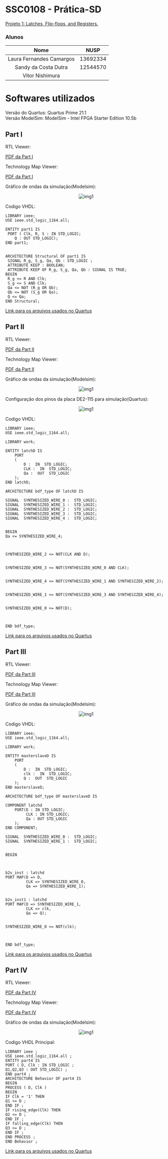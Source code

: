# SSC0108 - Prática-SD

[Projeto 1: Latches, Flip-flops, and Registers.](src/lab3.pdf)

### Alunos

|        Nome                         |    NUSP   |       
|:-----------------------------------:|:---------:|  
|   Laura Fernandes Camargos          |  13692334 |   
|   Sandy da Costa Dutra       	      |  12544570 |   
|   Vitor Nishimura		      |           | 

# Softwares utilizados

Versão do Quartus: Quartus Prime 21.1 <br>
Versão ModelSim: ModelSim - Intel FPGA Starter Edition 10.5b <br>

## Part I

RTL Viewer:

[PDF da Part I](src/RTL_viewer.pdf)

Technology Map Viewer:

[PDF da Part I](src/post_fitting.pdf)

Gráfico de ondas da simulação(Modelsim):

<div align ="center">
    <img src ="src/part1.png" style="max-width: 100%;" alt="img1">
</div>

Codigo VHDL:

```
LIBRARY ieee;
USE ieee.std_logic_1164.all;

ENTITY part1 IS
 PORT ( Clk, R, S : IN STD_LOGIC;
	Q : OUT STD_LOGIC);
END part1;


ARCHITECTURE Structural OF part1 IS
 SIGNAL R_g, S_g, Qa, Qb : STD_LOGIC ;
 ATTRIBUTE KEEP : BOOLEAN;
 ATTRIBUTE KEEP OF R_g, S_g, Qa, Qb : SIGNAL IS TRUE;
BEGIN
 R_g <= R AND Clk;
 S_g <= S AND Clk;
 Qa <= NOT (R_g OR Qb);
 Qb <= NOT (S_g OR Qa);
 Q <= Qa;
END Structural;

```
[Link para os arquivos usados no Quartus](C%C3%B3digos-Quartus/part1.zip)
	
## Part II

RTL Viewer:

[PDF da Part II](src/rtl_part2.pdf)

Technology Map Viewer:

[PDF da Part II](src/tech_viewer_part2.pdf)

Gráfico de ondas da simulação(Modelsim):

<div align ="center">
    <img src ="src/part2.png" style="max-width: 100%;" alt="img1">
</div>

Configuração dos pinos da placa DE2-115 para simulação(Quartus):
<div align ="center">
    <img src ="src/pin_planner_part2.png" style="max-width: 100%;" alt="img1">
</div>

Codigo VHDL:

```
LIBRARY ieee;
USE ieee.std_logic_1164.all; 

LIBRARY work;

ENTITY latchD IS 
	PORT
	(
		D :  IN  STD_LOGIC;
		CLK :  IN  STD_LOGIC;
		Qa :  OUT  STD_LOGIC
	);
END latchD;

ARCHITECTURE bdf_type OF latchD IS 

SIGNAL	SYNTHESIZED_WIRE_0 :  STD_LOGIC;
SIGNAL	SYNTHESIZED_WIRE_1 :  STD_LOGIC;
SIGNAL	SYNTHESIZED_WIRE_2 :  STD_LOGIC;
SIGNAL	SYNTHESIZED_WIRE_3 :  STD_LOGIC;
SIGNAL	SYNTHESIZED_WIRE_4 :  STD_LOGIC;


BEGIN 
Qa <= SYNTHESIZED_WIRE_4;



SYNTHESIZED_WIRE_2 <= NOT(CLK AND D);


SYNTHESIZED_WIRE_3 <= NOT(SYNTHESIZED_WIRE_0 AND CLK);


SYNTHESIZED_WIRE_4 <= NOT(SYNTHESIZED_WIRE_1 AND SYNTHESIZED_WIRE_2);


SYNTHESIZED_WIRE_1 <= NOT(SYNTHESIZED_WIRE_3 AND SYNTHESIZED_WIRE_4);


SYNTHESIZED_WIRE_0 <= NOT(D);



END bdf_type;

```
[Link para os arquivos usados no Quartus](C%C3%B3digos-Quartus/part2,3,4.zip)

## Part III

RTL Viewer:

[PDF da Part III](src/rtl_part3.pdf)


Technology Map Viewer:

[PDF da Part III](src/tech_viewer_part3.pdf)

Gráfico de ondas da simulação(Modelsim):

<div align ="center">
    <img src ="src/simulacao3.PNG" style="max-width: 100%;" alt="img1">
</div>

Codigo VHDL:

```
LIBRARY ieee;
USE ieee.std_logic_1164.all; 

LIBRARY work;

ENTITY masterslaveD IS 
	PORT
	(
		D :  IN  STD_LOGIC;
		clk :  IN  STD_LOGIC;
		Q :  OUT  STD_LOGIC
	);
END masterslaveD;

ARCHITECTURE bdf_type OF masterslaveD IS 

COMPONENT latchd
	PORT(D : IN STD_LOGIC;
		 CLK : IN STD_LOGIC;
		 Qa : OUT STD_LOGIC
	);
END COMPONENT;

SIGNAL	SYNTHESIZED_WIRE_0 :  STD_LOGIC;
SIGNAL	SYNTHESIZED_WIRE_1 :  STD_LOGIC;


BEGIN 



b2v_inst : latchd
PORT MAP(D => D,
		 CLK => SYNTHESIZED_WIRE_0,
		 Qa => SYNTHESIZED_WIRE_1);


b2v_inst1 : latchd
PORT MAP(D => SYNTHESIZED_WIRE_1,
		 CLK => clk,
		 Qa => Q);


SYNTHESIZED_WIRE_0 <= NOT(clk);



END bdf_type;

```
[Link para os arquivos usados no Quartus](C%C3%B3digos-Quartus/part2,3,4.zip)


## Part IV

RTL Viewer:

[PDF da Part IV](src/rtl_4.pdf)

Technology Map Viewer:

[PDF da Part IV](src/map_4.pdf)

Gráfico de ondas da simulação(Modelsim):

<div align ="center">
    <img src ="src/simulacao4.PNG" style="max-width: 100%;" alt="img1">
</div>

Codigo VHDL Principal:

```
LIBRARY ieee ;
USE ieee.std_logic_1164.all ;
ENTITY part4 IS
PORT ( D, Clk : IN STD_LOGIC ;
Q1,Q2,Q3 : OUT STD_LOGIC) ;
END part4 ;
ARCHITECTURE Behavior OF part4 IS
BEGIN
PROCESS ( D, Clk )
BEGIN
IF Clk = '1' THEN
Q1 <= D ;
END IF ;
IF rising_edge(Clk) THEN
Q2 <= D ;
END IF ;
IF falling_edge(Clk) THEN
Q3 <= D ;
END IF ;
END PROCESS ;
END Behavior ;

```
[Link para os arquivos usados no Quartus](C%C3%B3digos-Quartus/part2,3,4.zip)
